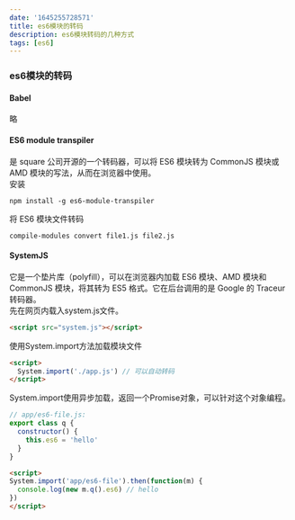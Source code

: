 ```yaml
---
date: '1645255728571'
title: es6模块的转码
description: es6模块转码的几种方式
tags: [es6]
---
```

### es6模块的转码
#### Babel
略
#### ES6 module transpiler
是 square 公司开源的一个转码器，可以将 ES6 模块转为 CommonJS 模块或 AMD 模块的写法，从而在浏览器中使用。  
安装
```shell
npm install -g es6-module-transpiler
```
将 ES6 模块文件转码
```shell
compile-modules convert file1.js file2.js
```
#### SystemJS
它是一个垫片库（polyfill），可以在浏览器内加载 ES6 模块、AMD 模块和 CommonJS 模块，将其转为 ES5 格式。它在后台调用的是 Google 的 Traceur 转码器。  
先在网页内载入system.js文件。
```html
<script src="system.js"></script>
```
使用System.import方法加载模块文件
```html
<script>
  System.import('./app.js') // 可以自动转码
</script>
```
System.import使用异步加载，返回一个Promise对象，可以针对这个对象编程。
```javascript
// app/es6-file.js:
export class q {
  constructor() {
    this.es6 = 'hello'
  }
}
```
```html
<script>
System.import('app/es6-file').then(function(m) {
  console.log(new m.q().es6) // hello
})
</script>
```

